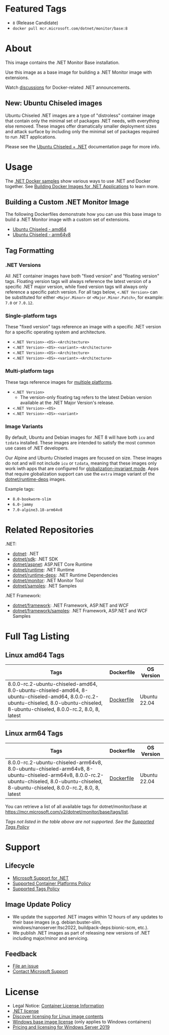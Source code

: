# Featured Tags

* `8` (Release Candidate)
* `docker pull mcr.microsoft.com/dotnet/monitor/base:8`

# About

This image contains the .NET Monitor Base installation.

Use this image as a base image for building a .NET Monitor image with extensions.

Watch [discussions](https://github.com/dotnet/dotnet-docker/discussions/categories/announcements) for Docker-related .NET announcements.

## New: Ubuntu Chiseled images

Ubuntu Chiseled .NET images are a type of "distroless" container image that contain only the minimal set of packages .NET needs, with everything else removed.
These images offer dramatically smaller deployment sizes and attack surface by including only the minimal set of packages required to run .NET applications.

Please see the [Ubuntu Chiseled + .NET](https://github.com/dotnet/dotnet-docker/blob/main/documentation/ubuntu-chiseled.md) documentation page for more info.

# Usage

The [.NET Docker samples](https://github.com/dotnet/dotnet-docker/blob/main/samples/README.md) show various ways to use .NET and Docker together. See [Building Docker Images for .NET Applications](https://docs.microsoft.com/dotnet/core/docker/building-net-docker-images) to learn more.

## Building a Custom .NET Monitor Image

The following Dockerfiles demonstrate how you can use this base image to build a .NET Monitor image with a custom set of extensions.

* [Ubuntu Chiseled - amd64](https://github.com/dotnet/dotnet-docker/blob/main/src/monitor/8.0/ubuntu-chiseled/amd64/Dockerfile)
* [Ubuntu Chiseled - arm64v8](https://github.com/dotnet/dotnet-docker/blob/main/src/monitor/8.0/ubuntu-chiseled/arm64v8/Dockerfile)

## Tag Formatting

### .NET Versions

All .NET container images have both "fixed version" and "floating version" tags.
Floating version tags will always reference the latest version of a specific .NET major version, while fixed version tags will always only reference a specific patch version.
For all tags below, `<.NET Version>` can be substituted for either `<Major.Minor>` or `<Major.Minor.Patch>`, for example: `7.0` or `7.0.12`.

### Single-platform tags

These "fixed version" tags reference an image with a specific .NET version for a specific operating system and architecture.

- `<.NET Version>-<OS>-<Architecture>`
- `<.NET Version>-<OS>-<variant>-<Architecture>`
- `<.NET Version>-<OS>-<Architecture>`
- `<.NET Version>-<OS>-<variant>-<Architecture>`

### Multi-platform tags

These tags reference images for [multiple platforms](https://docs.docker.com/build/building/multi-platform/).

- `<.NET Version>`
    - The version-only floating tag refers to the latest Debian version available at the .NET Major Version's release.
- `<.NET Version>-<OS>`
- `<.NET Version>-<OS>-<variant>`

### Image Variants

By default, Ubuntu and Debian images for .NET 8 will have both `icu` and `tzdata` installed.
These images are intended to satisfy the most common use cases of .NET developers.

Our Alpine and Ubuntu Chiseled images are focused on size.
These images do not and will not include `icu` or `tzdata`, meaning that these images only work iwth apps that are configured for [globalization-invariant mode](https://learn.microsoft.com/dotnet/core/runtime-config/globalization).
Apps that require globalization support can use the `extra` image variant of the [dotnet/runtime-deps](https://hub.docker.com/_/microsoft-dotnet-runtime-deps/) images.

Example tags:
- `8.0-bookworm-slim`
- `6.0-jammy`
- `7.0-alpine3.18-arm64v8`

# Related Repositories

.NET:

* [dotnet](https://hub.docker.com/_/microsoft-dotnet/): .NET
* [dotnet/sdk](https://hub.docker.com/_/microsoft-dotnet-sdk/): .NET SDK
* [dotnet/aspnet](https://hub.docker.com/_/microsoft-dotnet-aspnet/): ASP.NET Core Runtime
* [dotnet/runtime](https://hub.docker.com/_/microsoft-dotnet-runtime/): .NET Runtime
* [dotnet/runtime-deps](https://hub.docker.com/_/microsoft-dotnet-runtime-deps/): .NET Runtime Dependencies
* [dotnet/monitor](https://hub.docker.com/_/microsoft-dotnet-monitor/): .NET Monitor Tool
* [dotnet/samples](https://hub.docker.com/_/microsoft-dotnet-samples/): .NET Samples

.NET Framework:

* [dotnet/framework](https://hub.docker.com/_/microsoft-dotnet-framework/): .NET Framework, ASP.NET and WCF
* [dotnet/framework/samples](https://hub.docker.com/_/microsoft-dotnet-framework-samples/): .NET Framework, ASP.NET and WCF Samples

# Full Tag Listing

## Linux amd64 Tags
Tags | Dockerfile | OS Version
-----------| -------------| -------------
8.0.0-rc.2-ubuntu-chiseled-amd64, 8.0-ubuntu-chiseled-amd64, 8-ubuntu-chiseled-amd64, 8.0.0-rc.2-ubuntu-chiseled, 8.0-ubuntu-chiseled, 8-ubuntu-chiseled, 8.0.0-rc.2, 8.0, 8, latest | [Dockerfile](https://github.com/dotnet/dotnet-docker/blob/main/src/monitor-base/8.0/ubuntu-chiseled/amd64/Dockerfile) | Ubuntu 22.04

## Linux arm64 Tags
Tags | Dockerfile | OS Version
-----------| -------------| -------------
8.0.0-rc.2-ubuntu-chiseled-arm64v8, 8.0-ubuntu-chiseled-arm64v8, 8-ubuntu-chiseled-arm64v8, 8.0.0-rc.2-ubuntu-chiseled, 8.0-ubuntu-chiseled, 8-ubuntu-chiseled, 8.0.0-rc.2, 8.0, 8, latest | [Dockerfile](https://github.com/dotnet/dotnet-docker/blob/main/src/monitor-base/8.0/ubuntu-chiseled/arm64v8/Dockerfile) | Ubuntu 22.04

You can retrieve a list of all available tags for dotnet/monitor/base at https://mcr.microsoft.com/v2/dotnet/monitor/base/tags/list.
<!--End of generated tags-->

*Tags not listed in the table above are not supported. See the [Supported Tags Policy](https://github.com/dotnet/dotnet-docker/blob/main/documentation/supported-tags.md)*

# Support

## Lifecycle

* [Microsoft Support for .NET](https://github.com/dotnet/core/blob/main/support.md)
* [Supported Container Platforms Policy](https://github.com/dotnet/dotnet-docker/blob/main/documentation/supported-platforms.md)
* [Supported Tags Policy](https://github.com/dotnet/dotnet-docker/blob/main/documentation/supported-tags.md)

## Image Update Policy

* We update the supported .NET images within 12 hours of any updates to their base images (e.g. debian:buster-slim, windows/nanoserver:ltsc2022, buildpack-deps:bionic-scm, etc.).
* We publish .NET images as part of releasing new versions of .NET including major/minor and servicing.

## Feedback

* [File an issue](https://github.com/dotnet/dotnet-docker/issues/new/choose)
* [Contact Microsoft Support](https://support.microsoft.com/contactus/)

# License

* Legal Notice: [Container License Information](https://aka.ms/mcr/osslegalnotice)
* [.NET license](https://github.com/dotnet/dotnet-docker/blob/main/LICENSE)
* [Discover licensing for Linux image contents](https://github.com/dotnet/dotnet-docker/blob/main/documentation/image-artifact-details.md)
* [Windows base image license](https://docs.microsoft.com/virtualization/windowscontainers/images-eula) (only applies to Windows containers)
* [Pricing and licensing for Windows Server 2019](https://www.microsoft.com/cloud-platform/windows-server-pricing)
